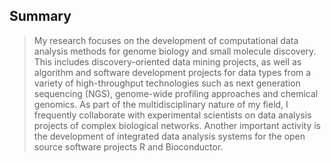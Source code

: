 ## Summary
> My research focuses on the development of computational data analysis methods for genome biology and small molecule discovery. This includes discovery-oriented data mining projects, as well as algorithm and software development projects for data types from a variety of high-throughput technologies such as next generation sequencing (NGS), genome-wide profiling approaches and chemical genomics. As part of the multidisciplinary nature of my field, I frequently collaborate with experimental scientists on data analysis projects of complex biological networks. Another important activity is the development of integrated data analysis systems for the open source software projects R and Bioconductor. 
